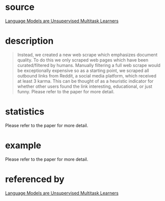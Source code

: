 # source
[Language Models are Unsupervised Multitask Learners](https://d4mucfpksywv.cloudfront.net/better-language-models/language-models.pdf)
# description
>Instead, we created a new web scrape which emphasizes
document quality. To do this we only scraped web pages
which have been curated/filtered by humans. Manually
filtering a full web scrape would be exceptionally expensive
so as a starting point, we scraped all outbound links from
Reddit, a social media platform, which received at least 3
karma. This can be thought of as a heuristic indicator for
whether other users found the link interesting, educational,
or just funny.
Please refer to the paper for more detail.
# statistics
Please refer to the paper for more detail.
# example
Please refer to the paper for more detail.
# referenced by
[Language Models are Unsupervised Multitask Learners](https://d4mucfpksywv.cloudfront.net/better-language-models/language-models.pdf)
